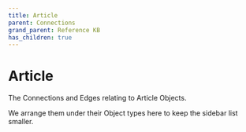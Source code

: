 ```yaml
---
title: Article
parent: Connections
grand_parent: Reference KB
has_children: true
---
```


# Article

The Connections and Edges relating to Article Objects.

We arrange them under their Object types here to keep the sidebar list smaller.

